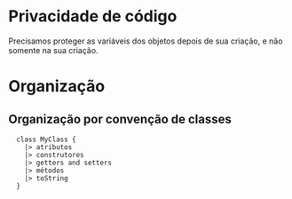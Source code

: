 # Privacidade de código

Precisamos proteger as variáveis dos objetos depois de sua criação, e não somente na sua criação.

# Organização

## Organização por convenção de classes

```
  class MyClass {
    |> atributos
    |> construtores
    |> getters and setters
    |> métodos
    |> toString 
  } 
```
